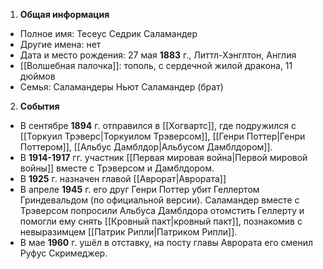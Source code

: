 1. **Общая информация**
 - Полное имя: Тесеус Седрик Саламандер
 - Другие имена: нет
 - Дата и место рождения: 27 мая **1883** г., Литтл-Хэнглтон, Англия
 - [[Волшебная палочка]]: тополь, с сердечной жилой дракона, 11 дюймов
 - Семья: Саламандеры
	Ньют Саламандер (брат)

2. **События**
 - В сентябре **1894** г. отправился в [[Хогвартс]], где подружился с [[Торкуил Трэверс|Торкуилом Трэверсом]], [[Генри Поттер|Генри Поттером]], [[Альбус Дамблдор|Альбусом Дамблдором]].
 - В **1914-1917** гг. участник [[Первая мировая война|Первой мировой войны]] вместе с Трэверсом и Дамблдором.
 - В **1925** г. назначен главой [[Аврорат|Аврората]]
 - В апреле **1945** г. его друг Генри Поттер убит Геллертом Гриндевальдом (по официальной версии). Саламандер вместе с Трэверсом попросили Альбуса Дамблдора отомстить Геллерту и помогли ему снять [[Кровный пакт|кровный пакт]], познакомив с невыразимцем [[Патрик Рипли|Патриком Рипли]].
 - В мае **1960** г. ушёл в отставку, на посту главы Аврората его сменил Руфус Скримеджер.